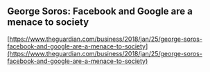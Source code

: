 ## George Soros: Facebook and Google are a menace to society
  
  [https://www.theguardian.com/business/2018/jan/25/george-soros-facebook-and-google-are-a-menace-to-society](https://www.theguardian.com/business/2018/jan/25/george-soros-facebook-and-google-are-a-menace-to-society)